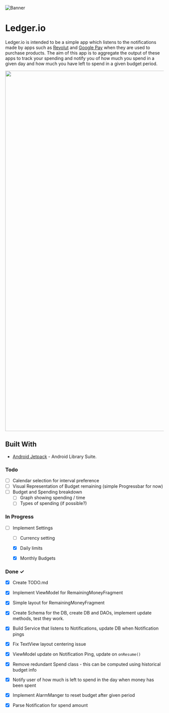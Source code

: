 ![Banner](https://i.imgur.com/tQSFtUw.png)
# Ledger.io

Ledger.io is intended to be a simple app which listens to the notifications made by apps such as [Revolut](www.revolut.com) and [Google Pay](www.pay.google.com) when they are used to purchase products. The aim of this app is to
aggregate the output of these apps to track your spending and notify you of how much you spend in a given day
and how much you have left to spend in a given budget period.

<p align="center">
  <img width="640" height="1142" src="https://i.imgur.com/EMBex7b.gifv">
</p>

## Built With

* [Android Jetpack]([https://developer.android.com/jetpack](https://developer.android.com/jetpack)) - Android Library Suite.

### Todo

- [ ] Calendar selection for interval preference
- [ ] Visual Representation of Budget remaining (simple Progressbar for now)
- [ ] Budget and Spending breakdown
	- [ ] Graph showing spending / time
	- [ ] Types of spending (if possible?)

### In Progress
- [ ] Implement Settings
	- [ ] Currency setting
	- [X] Daily limits
	- [x] Monthly Budgets



### Done ✓

- [x] Create TODO.md
- [x] Implement ViewModel for RemainingMoneyFragment
- [x] Simple layout for RemainingMoneyFragment
- [x] Create Schema for the DB, create DB and DAOs, implement update methods, test they work.
- [x] Build Service that listens to Notifications, update DB when Notification pings
- [x] Fix TextView layout centering issue
- [x] ViewModel update on Notification Ping, update on `onResume()`
- [x] Remove redundant Spend class - this can be computed using historical budget info
- [x] Notify user of how much is left to spend in the day when money has been spent
- [x] Implement AlarmManger to reset budget after given period
- [X] Parse Notification for spend amount

